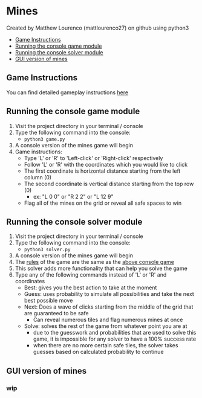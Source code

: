 # Mines
Created by Matthew Lourenco (mattlourenco27) on github using python3

* [Game Instructions](#Game-Instructions)
* [Running the console game module](#Running-the-console-game-module)
* [Running the console solver module](#Running-the-console-solver-module)
* [GUI version of mines](#GUI-version-of-mines)

## Game Instructions
You can find detailed gameplay instructions [here](http://zyxyvy.wordpress.com/2012/08/11/the-rules-of-minesweeper/)

## Running the console game module
1. Visit the project directory in your terminal / console
2. Type the following command into the console:
    * `python3 game.py`
3. A console version of the mines game will begin
4. Game instructions:
    * Type 'L' or 'R' to 'Left-click' or 'Right-click' respectively
    * Follow 'L' or 'R' with the coordinates which you would like to click
    * The first coordinate is horizontal distance starting from the left column (0)
    * The second coordinate is vertical distance starting from the top row (0)
        * ex: "L 0 0" or "R 2 2" or "L 12 9"
    * Flag all of the mines on the grid or reveal all safe spaces to win

## Running the console solver module
1. Visit the project directory in your terminal /  console
2. Type the following command into the console:
    * `python3 solver.py`
3. A console version of the mines game will begin
4. The [rules](http://zyxyvy.wordpress.com/2012/08/11/the-rules-of-minesweeper/) of the game are the same as the [above console game](#Running-the-console-game-module)
5. This solver adds more functionality that can help you solve the game
6. Type any of the following commands instead of 'L' or 'R' and coordinates
    * Best: gives you the best action to take at the moment
    * Guess: uses probability to simulate all possibilities and take the next best possible move
    * Next: Does a wave of clicks starting from the middle of the grid that are guaranteed to be safe
        * Can reveal numerous tiles and flag numerous mines at once
    * Solve: solves the rest of the game from whatever point you are at
        * due to the guesswork and probabilities that are used to solve this game, it is impossible for any solver to have a 100% success rate
        * when there are no more certain safe tiles, the solver takes guesses based on calculated probability to continue

## GUI version of mines
### wip
